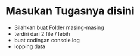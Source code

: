 # Masukan Tugasnya disini

- Silahkan buat Folder masing-masing
- terdiri dari 2 file / lebih
- buat codingan console.log
- lopping data
